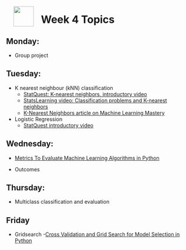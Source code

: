 <img src="http://imgur.com/1ZcRyrc.png" style="float: left; margin: 20px; height: 55px">

# Week 4 Topics

## Monday:

- Group project


## Tuesday:

- K nearest neighbour (kNN) classification
  - [StatQuest: K-nearest neighbors, introductory video](https://www.youtube.com/watch?v=HVXime0nQeI)
  - [StatsLearning video: Classification problems and K-nearest neighbors](https://www.youtube.com/watch?v=TnVRhLqThR4&t=2s)
  - [K-Nearest Neighbors article on Machine Learning Mastery](https://machinelearningmastery.com/k-nearest-neighbors-for-machine-learning/)
- Logistic Regression
  - [StatQuest introductory video](https://www.youtube.com/watch?v=yIYKR4sgzI8)


## Wednesday:

- [Metrics To Evaluate Machine Learning Algorithms in Python](https://machinelearningmastery.com/metrics-evaluate-machine-learning-algorithms-python/)

- Outcomes

## Thursday:

- Multiclass classification and evaluation

## Friday
- Gridsearch
  -[Cross Validation and Grid Search for Model Selection in Python](https://stackabuse.com/cross-validation-and-grid-search-for-model-selection-in-python/)

